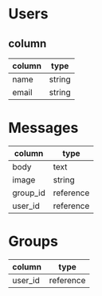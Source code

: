 # Users

## column

| column | type   |
| ------ | ------ |
| name   | string |
| email  | string |

# Messages

| column   | type      |
| -------- | --------- |
| body     | text      |
| image    | string    |
| group_id | reference |
| user_id  | reference |

# Groups

| column  | type |
| ------- | ---- |
| user_id | reference |

